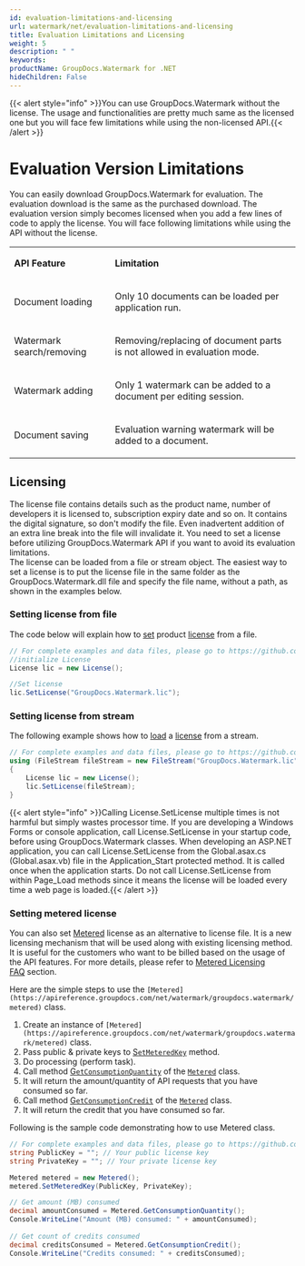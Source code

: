 ```yaml
---
id: evaluation-limitations-and-licensing
url: watermark/net/evaluation-limitations-and-licensing
title: Evaluation Limitations and Licensing
weight: 5
description: " "
keywords: 
productName: GroupDocs.Watermark for .NET
hideChildren: False
---
```

{{< alert style="info" >}}You can use GroupDocs.Watermark without the license. The usage and functionalities are pretty much same as the licensed one but you will face few limitations while using the non-licensed API.{{< /alert >}}

# Evaluation Version Limitations

You can easily download GroupDocs.Watermark for evaluation. The evaluation download is the same as the purchased download. The evaluation version simply becomes licensed when you add a few lines of code to apply the license. You will face following limitations while using the API without the license.  

<table class="confluenceTable"><tbody><tr><td class="confluenceTd"><p><strong>API Feature</strong></p></td><td class="confluenceTd"><p><strong>Limitation</strong></p></td></tr><tr><td class="confluenceTd"><p>Document loading</p></td><td class="confluenceTd"><p>Only 10 documents can be loaded per application run. &nbsp;&nbsp;</p></td></tr><tr><td class="confluenceTd"><p>Watermark search/removing</p></td><td class="confluenceTd"><p>Removing/replacing of document parts is not allowed in evaluation mode.&nbsp;</p></td></tr><tr><td class="confluenceTd"><p>Watermark adding</p></td><td class="confluenceTd"><p>Only 1 watermark can be added to a document per editing session.&nbsp;</p></td></tr><tr><td class="confluenceTd"><p>Document saving</p></td><td class="confluenceTd"><p>Evaluation warning watermark will be added to a document.&nbsp;</p></td></tr></tbody></table>

## Licensing

The license file contains details such as the product name, number of developers it is licensed to, subscription expiry date and so on. It contains the digital signature, so don't modify the file. Even inadvertent addition of an extra line break into the file will invalidate it. You need to set a license before utilizing GroupDocs.Watermark API if you want to avoid its evaluation limitations.   
The license can be loaded from a file or stream object. The easiest way to set a license is to put the license file in the same folder as the GroupDocs.Watermark.dll file and specify the file name, without a path, as shown in the examples below.

### Setting license from file

The code below will explain how to [set](https://apireference.groupdocs.com/net/watermark/groupdocs.watermark.license/setlicense/methods/1) product [license](https://apireference.groupdocs.com/net/watermark/groupdocs.watermark/license) from a file.

```csharp
// For complete examples and data files, please go to https://github.com/groupdocs-watermark/GroupDocs.Watermark-for-.NET
//initialize License
License lic = new License();

//Set license
lic.SetLicense("GroupDocs.Watermark.lic");
```

### Setting license from stream

The following example shows how to [load](https://apireference.groupdocs.com/net/watermark/groupdocs.watermark/license/methods/setlicense) a [license](https://apireference.groupdocs.com/net/watermark/groupdocs.watermark/license) from a stream.

```csharp
// For complete examples and data files, please go to https://github.com/groupdocs-watermark/GroupDocs.Watermark-for-.NET
using (FileStream fileStream = new FileStream("GroupDocs.Watermark.lic", FileMode.Open, FileAccess.Read))
{
    License lic = new License();
    lic.SetLicense(fileStream);
}
```

{{< alert style="info" >}}Calling License.SetLicense multiple times is not harmful but simply wastes processor time. If you are developing a Windows Forms or console application, call License.SetLicense in your startup code, before using GroupDocs.Watermark classes. When developing an ASP.NET application, you can call License.SetLicense from the Global.asax.cs (Global.asax.vb) file in the Application_Start protected method. It is called once when the application starts. Do not call License.SetLicense from within Page_Load methods since it means the license will be loaded every time a web page is loaded.{{< /alert >}}

### Setting metered license

You can also set [Metered](https://apireference.groupdocs.com/net/watermark/groupdocs.watermark/metered) license as an alternative to license file. It is a new licensing mechanism that will be used along with existing licensing method. It is useful for the customers who want to be billed based on the usage of the API features. For more details, please refer to [Metered Licensing FAQ](https://purchase.groupdocs.com/faqs/licensing/metered) section.

Here are the simple steps to use the `[Metered](https://apireference.groupdocs.com/net/watermark/groupdocs.watermark/metered)` class.

1.  Create an instance of `[Metered](https://apireference.groupdocs.com/net/watermark/groupdocs.watermark/metered)` class.
2.  Pass public & private keys to [S`etMeteredKey`](https://apireference.groupdocs.com/net/watermark/groupdocs.watermark/metered/methods/setmeteredkey) method.
3.  Do processing (perform task).
4.  Call method [G`etConsumptionQuantity`](https://apireference.groupdocs.com/net/watermark/groupdocs.watermark/metered/methods/getconsumptionquantity) of the [`Metered`](https://apireference.groupdocs.com/net/watermark/groupdocs.watermark/metered) class.
5.  It will return the amount/quantity of API requests that you have consumed so far.
6.  Call method [G`etConsumptionCredit`](https://apireference.groupdocs.com/net/watermark/groupdocs.watermark/metered/methods/getconsumptioncredit) of the [`Metered`](https://apireference.groupdocs.com/net/watermark/groupdocs.watermark/metered) class.
7.  It will return the credit that you have consumed so far.

  
Following is the sample code demonstrating how to use Metered class.

```csharp
// For complete examples and data files, please go to https://github.com/groupdocs-watermark/GroupDocs.Watermark-for-.NET
string PublicKey = ""; // Your public license key
string PrivateKey = ""; // Your private license key

Metered metered = new Metered();
metered.SetMeteredKey(PublicKey, PrivateKey);

// Get amount (MB) consumed
decimal amountConsumed = Metered.GetConsumptionQuantity();
Console.WriteLine("Amount (MB) consumed: " + amountConsumed);
 
// Get count of credits consumed
decimal creditsConsumed = Metered.GetConsumptionCredit();
Console.WriteLine("Credits consumed: " + creditsConsumed);
```
